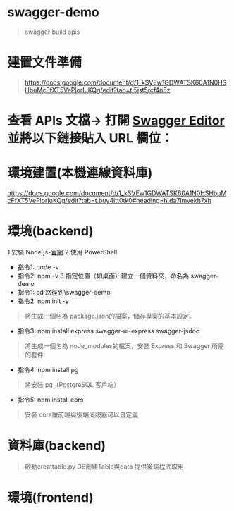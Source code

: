 # swagger-demo
> swagger build apis
# 建置文件準備
> https://docs.google.com/document/d/1_kSVEw1GDWATSK60A1N0HSHbuMcFfXT5VePlorIuKQg/edit?tab=t.5jst5rcf4n5z

# 查看 APIs 文檔-> 打開 [Swagger Editor](https://editor.swagger.io/) 並將以下鏈接貼入 URL 欄位：

# 環境建置(本機連線資料庫)
https://docs.google.com/document/d/1_kSVEw1GDWATSK60A1N0HSHbuMcFfXT5VePlorIuKQg/edit?tab=t.buy4itt0tk0#heading=h.da7lmvekh7xh

# 環境(backend)
1.安裝 Node.js-[官網](https://nodejs.org/en)
2.使用 PowerShell
- 指令1: node -v
- 指令2: npm -v
3.指定位置（如桌面）建立一個資料夾，命名為 swagger-demo
- 指令1: cd 路徑到\swagger-demo
- 指令2: npm init -y
> 將生成一個名為 package.json的檔案，儲存專案的基本設定。
- 指令3: npm install express swagger-ui-express swagger-jsdoc
> 將生成一個名為 node_modules的檔案，安裝 Express 和 Swagger 所需的套件
- 指令4: npm install pg
> 將安裝 pg（PostgreSQL 客戶端）
- 指令5: npm install cors
> 安裝 cors讓前端與後端伺服器可以自定義

# 資料庫(backend) 
> 啟動creattable.py
> DB創建Table與data 提供後端程式取用

# 環境(frontend)
>
